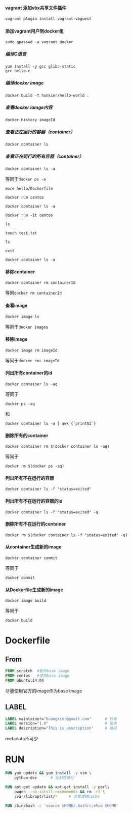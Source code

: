 #### vagrant 添加vbx共享文件插件

```bash
vagrant plugin install vagrant-vbguest
```



#### 添加vagrant用户到docker组
```shell
sudo gpasswd -a vagrant docker
```



##### 编译C语言
```shell
yum install -y gcc glibc-static
gcc hello.c
```



##### 编译docker image
```shell
docker build -t hunkier/hello-world . 
```



##### 查看docker iamge内容
```shell
docker history imageId
```



##### 查看正在运行的容器（container）
```shell
docker container ls
```


##### 查看正在运行的所有容器（container）
```shell
docker container ls -a 
```


等同于`docker ps -a`

```shell
more hello/Dockerfile

docker run centos

docker container ls -a 

docker run -it centos

ls

touch test.txt

ls 

exit

docker container ls -a
```



#### 移除container

```shell
docker container rm containerId
```


等同`docker rm containerId`

#### 查看image 
```shell
docker image ls
```


等同于`docker images`

#### 移除image
```shell
docker image rm imageId
```

等同于`docker rmi imageId`

#### 列出所有container的id

```shell
docker container ls -aq
```

等同于

```shell
docker ps -aq
```

和

```shell
docker container ls -a | awk {`print$1`}
```

#### 删除所有的container

```shell
docker container rm $(docker container ls -aq)
```

等同于

```shell
docker rm $(docker ps -aq)
```



#### 列出所有不在运行的容器

```shell
docker container ls -f "status=exited"
```

#### 列出所有不在运行的容器的id

```shell
docker container ls -f "status=exited" -q
```

#### 删除所有不在运行的container

```shell
docker rm $(docker container ls -f "status=exited" -q)
```



#### 从container生成新的image

```shell
docker container commit
```

等同于

```shell
docker commit
```

#### 从Dockerfile生成新的image

```shell
docker image build
```

等同于

```shell
docker build
```

# Dockerfile

## From

```dockerfile
FROM scratch  #制作base image
FROM centos   #使用base image
FROM ubuntu:14:04
```

尽量使用官方的image作为base image

## LABEL

```dockerfile
LABEL maintainer="huangkier@gmail.com"		# 作者
LABEL version="1.0"							# 版本
LABEL description="This is description"		# 描述
```

metadata不可少

# RUN

```dockerfile
RUN yum update && yum install -y vim \
	python-dev		# 反斜杠换行
```

```dockerfile
RUN apt-get update && apt-get install -y perl\
	pwgen --no-intsll-recommends && rm -rf \
	/var/lib/apt/list/*		# 注意清理cache
```

```dockerfile
RUN /bin/bash -c 'source $HOME/.bashrc;ehco $HOME'
```

